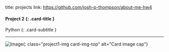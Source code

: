 title: projects
link: https://github.com/josh-p-thompson/about-me-hw4

#### Project 2 {: .card-title }

Python 
{: .card-subtitle }

<!-- dashes separate top row from bottom row -->
---

![Image](./images/project1.png){: class="project1-img card-img-top" alt="Card image cap"}
